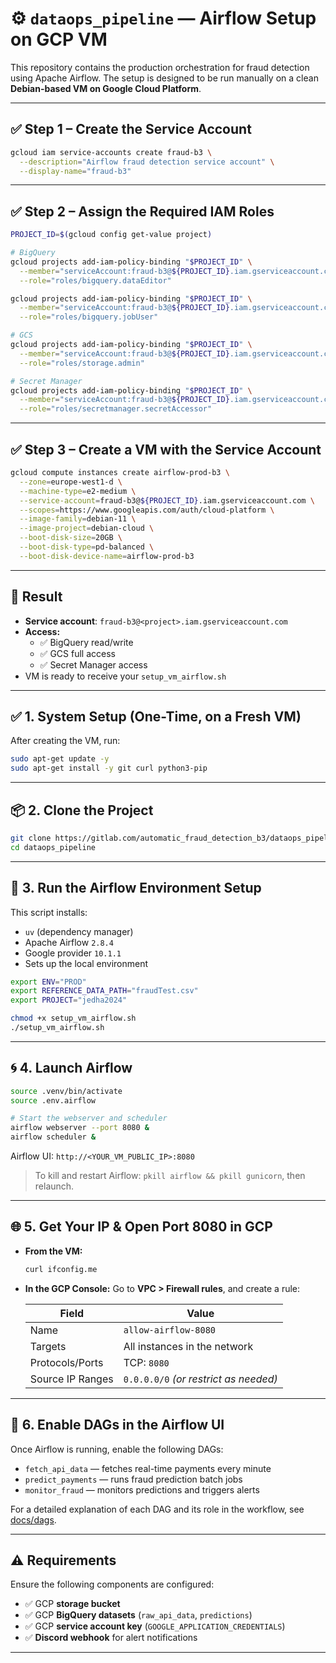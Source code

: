 # ⚙️ `dataops_pipeline` — Airflow Setup on GCP VM

This repository contains the production orchestration for fraud detection using Apache Airflow. The setup is designed to be run manually on a clean **Debian-based VM on Google Cloud Platform**.

---

## ✅ Step 1 – Create the Service Account

```bash
gcloud iam service-accounts create fraud-b3 \
  --description="Airflow fraud detection service account" \
  --display-name="fraud-b3"
```

---

## ✅ Step 2 – Assign the Required IAM Roles

```bash
PROJECT_ID=$(gcloud config get-value project)

# BigQuery
gcloud projects add-iam-policy-binding "$PROJECT_ID" \
  --member="serviceAccount:fraud-b3@${PROJECT_ID}.iam.gserviceaccount.com" \
  --role="roles/bigquery.dataEditor"

gcloud projects add-iam-policy-binding "$PROJECT_ID" \
  --member="serviceAccount:fraud-b3@${PROJECT_ID}.iam.gserviceaccount.com" \
  --role="roles/bigquery.jobUser"

# GCS
gcloud projects add-iam-policy-binding "$PROJECT_ID" \
  --member="serviceAccount:fraud-b3@${PROJECT_ID}.iam.gserviceaccount.com" \
  --role="roles/storage.admin"

# Secret Manager
gcloud projects add-iam-policy-binding "$PROJECT_ID" \
  --member="serviceAccount:fraud-b3@${PROJECT_ID}.iam.gserviceaccount.com" \
  --role="roles/secretmanager.secretAccessor"
```

---

## ✅ Step 3 – Create a VM with the Service Account

```bash
gcloud compute instances create airflow-prod-b3 \
  --zone=europe-west1-d \
  --machine-type=e2-medium \
  --service-account=fraud-b3@${PROJECT_ID}.iam.gserviceaccount.com \
  --scopes=https://www.googleapis.com/auth/cloud-platform \
  --image-family=debian-11 \
  --image-project=debian-cloud \
  --boot-disk-size=20GB \
  --boot-disk-type=pd-balanced \
  --boot-disk-device-name=airflow-prod-b3
```

---

## 📌 Result

- **Service account**: `fraud-b3@<project>.iam.gserviceaccount.com`
- **Access:**
  - ✅ BigQuery read/write
  - ✅ GCS full access
  - ✅ Secret Manager access
- VM is ready to receive your `setup_vm_airflow.sh`

---

## ✅ 1. System Setup (One-Time, on a Fresh VM)

After creating the VM, run:

```bash
sudo apt-get update -y
sudo apt-get install -y git curl python3-pip
```

---

## 📦 2. Clone the Project

```bash
git clone https://gitlab.com/automatic_fraud_detection_b3/dataops_pipeline.git
cd dataops_pipeline
```

---

## 🚀 3. Run the Airflow Environment Setup

This script installs:
- `uv` (dependency manager)
- Apache Airflow `2.8.4`
- Google provider `10.1.1`
- Sets up the local environment

```bash
export ENV="PROD"
export REFERENCE_DATA_PATH="fraudTest.csv"
export PROJECT="jedha2024"

chmod +x setup_vm_airflow.sh
./setup_vm_airflow.sh
```

---

## 🌀 4. Launch Airflow

```bash
source .venv/bin/activate
source .env.airflow

# Start the webserver and scheduler
airflow webserver --port 8080 &
airflow scheduler &
```

Airflow UI: `http://<YOUR_VM_PUBLIC_IP>:8080`

> To kill and restart Airflow: `pkill airflow && pkill gunicorn`, then relaunch.

---

## 🌐 5. Get Your IP & Open Port 8080 in GCP

- **From the VM:**

  ```bash
  curl ifconfig.me
  ```

- **In the GCP Console:**
  Go to **VPC > Firewall rules**, and create a rule:

  | Field            | Value                                 |
  | ---------------- | ------------------------------------- |
  | Name             | `allow-airflow-8080`                  |
  | Targets          | All instances in the network          |
  | Protocols/Ports  | TCP: `8080`                           |
  | Source IP Ranges | `0.0.0.0/0` *(or restrict as needed)* |

---

## 📂 6. Enable DAGs in the Airflow UI

Once Airflow is running, enable the following DAGs:

- `fetch_api_data` — fetches real-time payments every minute
- `predict_payments` — runs fraud prediction batch jobs
- `monitor_fraud` — monitors predictions and triggers alerts

For a detailed explanation of each DAG and its role in the workflow, see [docs/dags](docs/dags.md).

---

## ⚠️ Requirements

Ensure the following components are configured:

- ✅ GCP **storage bucket**
- ✅ GCP **BigQuery datasets** (`raw_api_data`, `predictions`)
- ✅ GCP **service account key** (`GOOGLE_APPLICATION_CREDENTIALS`)
- ✅ **Discord webhook** for alert notifications

---